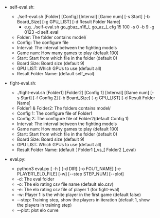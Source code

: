- self-eval.sh:
    - ./self-eval.sh [Folder] [Config] [Interval] [Game num] [-s Start] [-b Board_Size] [-g GPU_LIST]  [-d Result Folder Name]
        - e.g. ./self-eval.sh go_gbaz_n16_L go_az_L.cfg 15 100 -s 0 -b 9 -g 0123 -d self_eval
    - Folder: The folder contains model/
    - Config: The configure file
    - Interval: The interval between the fighting models
    - Game num: How many games to play (default 100)
    - Start: Start from which file in the folder (default 0)
    - Board Size: Board size (default 9)
    - GPU LIST: Which GPUs to use (default all)
    - Result Folder Name: (default self_eval)

- fight-eval.sh:
    - ./fight-eval.sh [Folder1] [Folder2] [Config 1] [Interval] [Game num] [-s Start] [-f Config 2] [-b Board_Size] [-g GPU_LIST] [-d Result Folder Name]
    - Folder1 & Folder2: The folders contains model/
    - Config 1: The configure file of Folder1
    - Config 2: The configure file of Folder2(default Config 1)
    - Interval: The interval between the fighting models
    - Game num: How many games to play (default 100)
    - Start: Start from which file in the folder (default 0)
    - Board Size: Board size (default 9)
    - GPU LIST: Which GPUs to use (default all)
    - Result Folder Name: (default [ Folder1 ]\_vs\_[ Folder2 ]\_eval)

- eval.py:
    - python3 eval.py [ -h ] [-d DIR] [-o FOUT_NAME] [-e PLAYER1_ELO_FILE] [-w] [--step STEP_NUM] [--plot]
    - -d: The eval folder
    - -o: The elo rating csv file name (default elo.csv)
    - -e: The elo rating csv file of player 1 (for fight-eval)
    - -w: Player 1 is the white player in the first game (default false)
    - --step: Training step, show the players in iteration (default 1, show the players in training step)
    - --plot: plot elo curve
